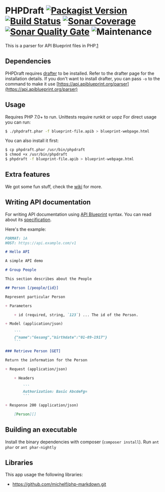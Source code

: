 # PHPDraft [![Packagist Version](https://img.shields.io/packagist/v/smillerdev/phpdraft.svg)](https://github.com/SMillerDev/phpdraft/releases/latest) [![Build Status](https://img.shields.io/travis/smillerdev/phpdraft.svg)](https://travis-ci.org/SMillerDev/phpdraft) [![Sonar Coverage](https://img.shields.io/sonar/https/sonarcloud.io/SMillerDev_phpdraft/coverage.svg)](https://sonarcloud.io/dashboard?id=SMillerDev_phpdraft) [![Sonar Quality Gate](https://img.shields.io/sonar/https/sonarcloud.io/SMillerDev_phpdraft/alert_status.svg)](https://sonarcloud.io/dashboard?id=SMillerDev_phpdraft) ![Maintenance](https://img.shields.io/maintenance/yes/2019.svg) 
This is a parser for API Blueprint files in PHP.[1](#dependencies)

## Dependencies
PHPDraft requires [drafter](https://github.com/apiaryio/drafter) to be installed. Refer to the drafter page for the installation details. If you don't want to install drafter, you can pass `-o` to the command to make it use [https://api.apiblueprint.org/parser](https://api.apiblueprint.org/parser)

## Usage
Requires PHP 7.0+ to run. Unittests require runkit or uopz
For direct usage you can run:
```bash
$ ./phpdraft.phar -f blueprint-file.apib > blueprint-webpage.html
```
You can also install it first:
```bash
$ cp phpdraft.phar /usr/bin/phpdraft
$ chmod +x /usr/bin/phpdraft
$ phpdraft -f blueprint-file.apib > blueprint-webpage.html
```

## Extra features
We got some fun stuff, check the [wiki](https://github.com/SMillerDev/phpdraft/wiki) for more.

## Writing API documentation

For writing API documentation using [API Blueprint](http://apiblueprint.org/) syntax. You can read about its [specification](https://github.com/apiaryio/api-blueprint/blob/master/API%20Blueprint%20Specification.md).

Here's the example:

```markdown
FORMAT: 1A
HOST: https://api.example.com/v1

# Hello API

A simple API demo

# Group People

This section describes about the People

## Person [/people/{id}]

Represent particular Person

+ Parameters

    + id (required, string, `123`) ... The id of the Person.

+ Model (application/json)

    ```
    {"name":"Gesang","birthdate":"01-09-1917"}
    ```

### Retrieve Person [GET]

Return the information for the Person

+ Request (application/json)

    + Headers

        ```
        Authorization: Basic AbcdeFg=
        ```

+ Response 200 (application/json)

    [Person][]

```

## Building an executable
Install the binary dependencies with composer (`composer install`).
Run `ant phar` or `ant phar-nightly`

## Libraries
This app usage the following libraries:
* https://github.com/michelf/php-markdown.git
